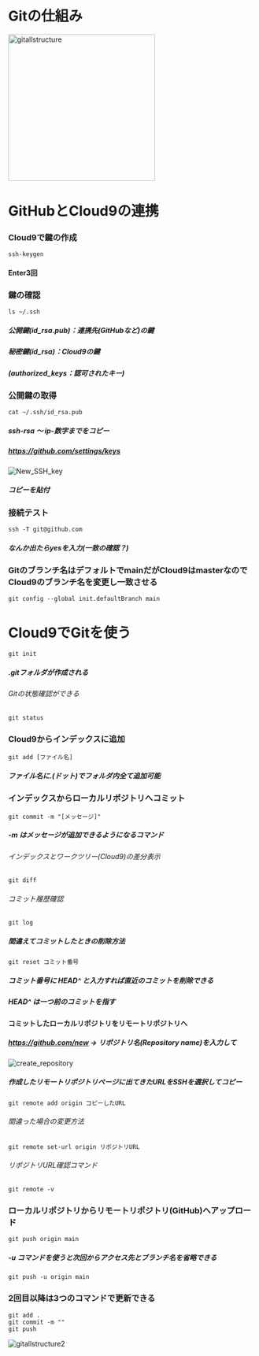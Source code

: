 # Gitの仕組み
<img width="298" alt="gitallstructure" src="https://user-images.githubusercontent.com/121922228/215035266-fa213272-bca0-4755-8fc8-338f8086ba36.png">

# GitHubとCloud9の連携
### Cloud9で鍵の作成

    ssh-keygen
#### Enter3回

### 鍵の確認

    ls ~/.ssh
##### 公開鍵(id_rsa.pub)：連携先(GitHubなど)の鍵
##### 秘密鍵(id_rsa)：Cloud9の鍵
##### (authorized_keys：認可されたキー)

### 公開鍵の取得

    cat ~/.ssh/id_rsa.pub
##### ssh-rsa ～ ip-数字までをコピー

##### https://github.com/settings/keys
![New_SSH_key](https://user-images.githubusercontent.com/121922228/215038564-8544147f-2e49-4f2d-8bf4-32fb94bdd3e7.PNG)
##### コピーを貼付

### 接続テスト

    ssh -T git@github.com
##### なんか出たらyesを入力(一致の確認？)

### Gitのブランチ名はデフォルトでmainだがCloud9はmasterなのでCloud9のブランチ名を変更し一致させる

    git config --global init.defaultBranch main

# Cloud9でGitを使う

    git init
##### .gitフォルダが作成される

###### Gitの状態確認ができる

    git status

### Cloud9からインデックスに追加

    git add [ファイル名]
##### ファイル名に.(ドット)でフォルダ内全て追加可能

### インデックスからローカルリポジトリへコミット

    git commit -m "[メッセージ]"
##### -m はメッセージが追加できるようになるコマンド

###### インデックスとワークツリー(Cloud9)の差分表示

    git diff

###### コミット履歴確認

    git log

##### 間違えてコミットしたときの削除方法

    git reset コミット番号
##### コミット番号に HEAD^ と入力すれば直近のコミットを削除できる
##### HEAD^ は一つ前のコミットを指す

#### コミットしたローカルリポジトリをリモートリポジトリへ
##### https://github.com/new → リポジトリ名(Repository name)を入力して
![create_repository](https://user-images.githubusercontent.com/121922228/215036202-4391c495-714d-4d9b-a845-ea1b7f5b0fe7.PNG)
##### 作成したリモートリポジトリページに出てきたURLをSSHを選択してコピー

    git remote add origin コピーしたURL
###### 間違った場合の変更方法

    git remote set-url origin リポジトリURL
###### リポジトリURL確認コマンド

    git remote -v
### ローカルリポジトリからリモートリポジトリ(GitHub)へアップロード

    git push origin main
##### -u コマンドを使うと次回からアクセス先とブランチ名を省略できる

    git push -u origin main

### 2回目以降は3つのコマンドで更新できる

    git add .
    git commit -m ""
    git push

![gitallstructure2](https://user-images.githubusercontent.com/121922228/215045949-fcfbdb4c-eaa4-412c-81b0-1dbd1197fbf3.png)
